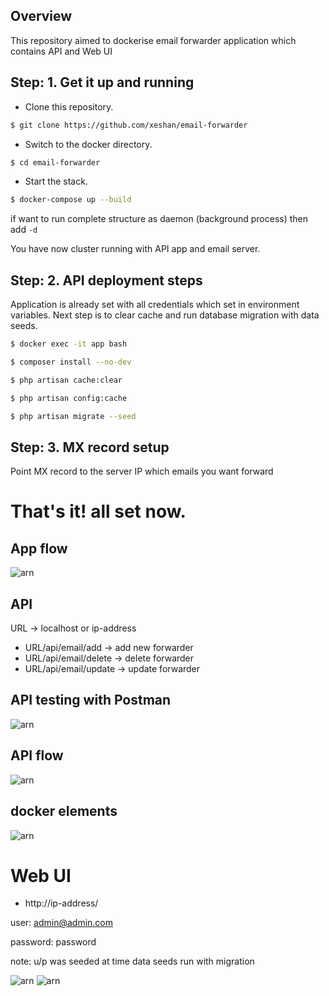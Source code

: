## Overview

This repository aimed to dockerise email forwarder application which contains API and Web UI


## Step: 1. Get it up and running


- Clone this repository.

``` bash
$ git clone https://github.com/xeshan/email-forwarder 
```

- Switch to the docker directory.

``` bash
$ cd email-forwarder 
```

- Start the stack.

``` bash
$ docker-compose up --build
```

if want to run complete structure as daemon (background process) then add `-d`

You have now cluster running with API app and email server.

## Step: 2. API deployment steps


Application is already set with all credentials which set in environment variables.  Next step is to clear cache and run database migration with data seeds.

``` bash
$ docker exec -it app bash
```

``` bash
$ composer install --no-dev
```

``` bash
$ php artisan cache:clear
```

``` bash
$ php artisan config:cache
```

``` bash
$ php artisan migrate --seed
```

## Step: 3. MX record setup


Point MX record to the server IP which emails you want forward

# That's it! all set now.

## App flow

![arn](./img/app-flow.jpg)

## API 

URL -> localhost or ip-address

- URL/api/email/add   		-> add new forwarder 
- URL/api/email/delete     	-> delete forwarder
- URL/api/email/update		-> update forwarder

## API testing with Postman

![arn](./img/postman.png)

## API flow
![arn](./img/email_forwarder.jpg)


## docker elements

![arn](./img/flow.jpg)


# Web UI

- http://ip-address/

user: admin@admin.com

password: password

note: u/p was seeded at time data seeds run with migration

![arn](./img/login.png)
![arn](./img/dashboard.png)



